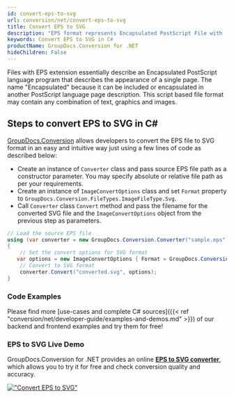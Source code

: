 ```yaml
---
id: convert-eps-to-svg
url: conversion/net/convert-eps-to-svg
title: Convert EPS to SVG
description: "EPS format represents Encapsulated PostScript File with .eps extension. Learn how to convert EPS to SVG file programmatically in C# language using GroupDocs.Conversion for .NET library."
keywords: Convert EPS to SVG in C#
productName: GroupDocs.Conversion for .NET
hideChildren: False
---
```


Files with EPS extension essentially describe an Encapsulated PostScript language program that describes the appearance of a single page. The name "Encapsulated" because it can be included or encapsulated in another PostScript language page description. This script based file format may contain any combination of text, graphics and images.

## Steps to convert EPS to SVG in C#

[GroupDocs.Conversion](https://products.groupdocs.com/conversion/net) allows developers to convert the EPS file to SVG format in an easy and intuitive way just using a few lines of code as described below:

* Create an instance of `Converter` class and pass source EPS file path as a constructor parameter. You may specify absolute or relative file path as per your requirements. 
* Create an instance of `ImageConvertOptions` class and set `Format` property to `GroupDocs.Conversion.FileTypes.ImageFileType.Svg`.
* Call `Converter` class `Convert` method and pass the filename for the converted SVG file and the `ImageConvertOptions` object from the previous step as parameters.

```csharp
// Load the source EPS file
using (var converter = new GroupDocs.Conversion.Converter("sample.eps"))
{
    // Set the convert options for SVG format
   var options = new ImageConvertOptions { Format = GroupDocs.Conversion.FileTypes.ImageFileType.Svg };
    // Convert to SVG format
    converter.Convert("converted.svg", options);
}
```

### Code Examples

Please find more [use-cases and complete C# sources]({{< ref "conversion/net/developer-guide/examples-and-demos.md" >}}) of our backend and frontend examples and try them for free!

### EPS to SVG Live Demo

GroupDocs.Conversion for .NET provides an online [**EPS to SVG converter**](https://products.groupdocs.app/conversion/eps-to-svg), which allows you to try it for free and check conversion quality and accuracy.

[!["Convert EPS to SVG"](conversion/net/images/convert-to-svg/convert-eps-to-svg.png)](https://products.groupdocs.app/conversion/eps-to-svg)